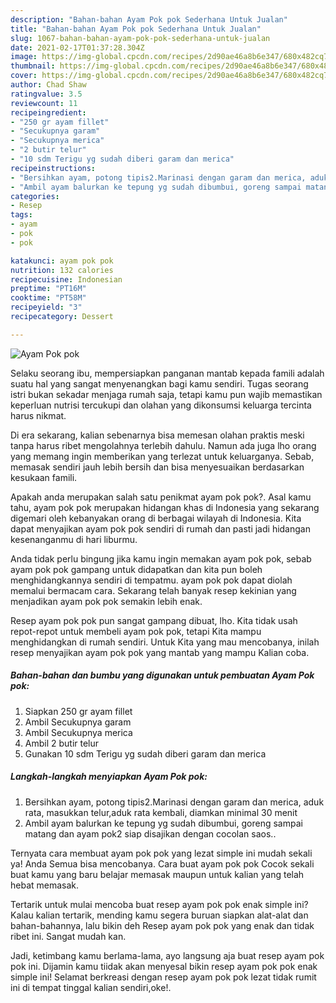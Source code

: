 ```yaml
---
description: "Bahan-bahan Ayam Pok pok Sederhana Untuk Jualan"
title: "Bahan-bahan Ayam Pok pok Sederhana Untuk Jualan"
slug: 1067-bahan-bahan-ayam-pok-pok-sederhana-untuk-jualan
date: 2021-02-17T01:37:28.304Z
image: https://img-global.cpcdn.com/recipes/2d90ae46a8b6e347/680x482cq70/ayam-pok-pok-foto-resep-utama.jpg
thumbnail: https://img-global.cpcdn.com/recipes/2d90ae46a8b6e347/680x482cq70/ayam-pok-pok-foto-resep-utama.jpg
cover: https://img-global.cpcdn.com/recipes/2d90ae46a8b6e347/680x482cq70/ayam-pok-pok-foto-resep-utama.jpg
author: Chad Shaw
ratingvalue: 3.5
reviewcount: 11
recipeingredient:
- "250 gr ayam fillet"
- "Secukupnya garam"
- "Secukupnya merica"
- "2 butir telur"
- "10 sdm Terigu yg sudah diberi garam dan merica"
recipeinstructions:
- "Bersihkan ayam, potong tipis2.Marinasi dengan garam dan merica, aduk rata, masukkan telur,aduk rata kembali, diamkan minimal 30 menit"
- "Ambil ayam balurkan ke tepung yg sudah dibumbui, goreng sampai matang dan ayam pok2 siap disajikan dengan cocolan saos.."
categories:
- Resep
tags:
- ayam
- pok
- pok

katakunci: ayam pok pok 
nutrition: 132 calories
recipecuisine: Indonesian
preptime: "PT16M"
cooktime: "PT58M"
recipeyield: "3"
recipecategory: Dessert

---
```



![Ayam Pok pok](https://img-global.cpcdn.com/recipes/2d90ae46a8b6e347/680x482cq70/ayam-pok-pok-foto-resep-utama.jpg)

Selaku seorang ibu, mempersiapkan panganan mantab kepada famili adalah suatu hal yang sangat menyenangkan bagi kamu sendiri. Tugas seorang istri bukan sekadar menjaga rumah saja, tetapi kamu pun wajib memastikan keperluan nutrisi tercukupi dan olahan yang dikonsumsi keluarga tercinta harus nikmat.

Di era  sekarang, kalian sebenarnya bisa memesan olahan praktis meski tanpa harus ribet mengolahnya terlebih dahulu. Namun ada juga lho orang yang memang ingin memberikan yang terlezat untuk keluarganya. Sebab, memasak sendiri jauh lebih bersih dan bisa menyesuaikan berdasarkan kesukaan famili. 



Apakah anda merupakan salah satu penikmat ayam pok pok?. Asal kamu tahu, ayam pok pok merupakan hidangan khas di Indonesia yang sekarang digemari oleh kebanyakan orang di berbagai wilayah di Indonesia. Kita dapat menyajikan ayam pok pok sendiri di rumah dan pasti jadi hidangan kesenanganmu di hari liburmu.

Anda tidak perlu bingung jika kamu ingin memakan ayam pok pok, sebab ayam pok pok gampang untuk didapatkan dan kita pun boleh menghidangkannya sendiri di tempatmu. ayam pok pok dapat diolah memalui bermacam cara. Sekarang telah banyak resep kekinian yang menjadikan ayam pok pok semakin lebih enak.

Resep ayam pok pok pun sangat gampang dibuat, lho. Kita tidak usah repot-repot untuk membeli ayam pok pok, tetapi Kita mampu menghidangkan di rumah sendiri. Untuk Kita yang mau mencobanya, inilah resep menyajikan ayam pok pok yang mantab yang mampu Kalian coba.

<!--inarticleads1-->

##### Bahan-bahan dan bumbu yang digunakan untuk pembuatan Ayam Pok pok:

1. Siapkan 250 gr ayam fillet
1. Ambil Secukupnya garam
1. Ambil Secukupnya merica
1. Ambil 2 butir telur
1. Gunakan 10 sdm Terigu yg sudah diberi garam dan merica




<!--inarticleads2-->

##### Langkah-langkah menyiapkan Ayam Pok pok:

1. Bersihkan ayam, potong tipis2.Marinasi dengan garam dan merica, aduk rata, masukkan telur,aduk rata kembali, diamkan minimal 30 menit
1. Ambil ayam balurkan ke tepung yg sudah dibumbui, goreng sampai matang dan ayam pok2 siap disajikan dengan cocolan saos..




Ternyata cara membuat ayam pok pok yang lezat simple ini mudah sekali ya! Anda Semua bisa mencobanya. Cara buat ayam pok pok Cocok sekali buat kamu yang baru belajar memasak maupun untuk kalian yang telah hebat memasak.

Tertarik untuk mulai mencoba buat resep ayam pok pok enak simple ini? Kalau kalian tertarik, mending kamu segera buruan siapkan alat-alat dan bahan-bahannya, lalu bikin deh Resep ayam pok pok yang enak dan tidak ribet ini. Sangat mudah kan. 

Jadi, ketimbang kamu berlama-lama, ayo langsung aja buat resep ayam pok pok ini. Dijamin kamu tiidak akan menyesal bikin resep ayam pok pok enak simple ini! Selamat berkreasi dengan resep ayam pok pok lezat tidak rumit ini di tempat tinggal kalian sendiri,oke!.

